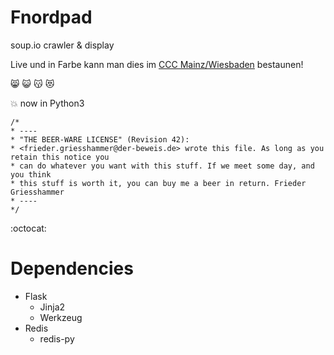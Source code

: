 # Fnordpad

soup.io crawler & display

Live und in Farbe kann man dies im [CCC Mainz/Wiesbaden](https://www.cccmz.de/) bestaunen!

:smile_cat: :smiley_cat: :kissing_cat: :heart_eyes_cat:


:boom: now in Python3

    /*
    * ----
    * "THE BEER-WARE LICENSE" (Revision 42):
    * <frieder.griesshammer@der-beweis.de> wrote this file. As long as you retain this notice you
    * can do whatever you want with this stuff. If we meet some day, and you think
    * this stuff is worth it, you can buy me a beer in return. Frieder Griesshammer
    * ----
    */

:octocat:


# Dependencies

* Flask
    * Jinja2
    * Werkzeug
* Redis
    * redis-py